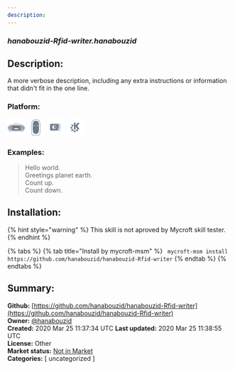 ```yaml
---
description: 
---
```


### _hanabouzid-Rfid-writer.hanabouzid_  
## Description:  
A more verbose description, including any extra instructions or
information that didn't fit in the one line.  
  
  
### Platform:  
 ![Mark I](../.gitbook/assets/mark-1-icon.png)  ![Mark II](../.gitbook/assets/mark-2-icon.png)  ![Picroft](../.gitbook/assets/picroft-icon.png)  ![plasmoid](../.gitbook/assets/kde.png)   
### Examples:  
> Hello world.  
> Greetings planet earth.  
> Count up.  
> Count down.  
  
## Installation:  
{% hint style="warning" %}
This skill is not aproved by Mycroft skill tester.
{% endhint %}
    
{% tabs %}
{% tab title="Install by mycroft-msm" %}
``` mycroft-msm install https://github.com/hanabouzid/hanabouzid-Rfid-writer```
{% endtab %}
  {% endtabs %}
    
## Summary:  
**Github:** [https://github.com/hanabouzid/hanabouzid-Rfid-writer](https://github.com/hanabouzid/hanabouzid-Rfid-writer)  
**Owner:** [@hanabouzid](https://github.com/hanabouzid)  
**Created:** 2020 Mar 25 11:37:34 UTC  **Last updated:** 2020 Mar 25 11:38:55 UTC  
**License:** Other  
**Market status:** [Not in Market](https://market.mycroft.ai/skill/)  
**Categories:** [ uncategorized ]   
